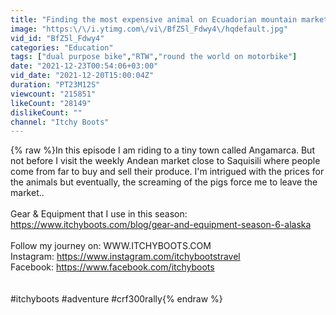 ```yaml
---
title: "Finding the most expensive animal on Ecuadorian mountain market |S6 - E9|"
image: "https:\/\/i.ytimg.com\/vi\/BfZ5l_Fdwy4\/hqdefault.jpg"
vid_id: "BfZ5l_Fdwy4"
categories: "Education"
tags: ["dual purpose bike","RTW","round the world on motorbike"]
date: "2021-12-23T00:54:06+03:00"
vid_date: "2021-12-20T15:00:04Z"
duration: "PT23M12S"
viewcount: "215851"
likeCount: "28149"
dislikeCount: ""
channel: "Itchy Boots"
---
```

{% raw %}In this episode I am riding to a tiny town called Angamarca. But not before I visit the weekly Andean market close to Saquisili where people come from far to buy and sell their produce. I'm intrigued with the prices for the animals but eventually, the screaming of the pigs force me to leave the market..<br /><br />Gear &amp; Equipment that I use in this season: <br /><a rel="nofollow" target="blank" href="https://www.itchyboots.com/blog/gear-and-equipment-season-6-alaska">https://www.itchyboots.com/blog/gear-and-equipment-season-6-alaska</a><br /><br />Follow my journey on: WWW.ITCHYBOOTS.COM<br />Instagram:   <a rel="nofollow" target="blank" href="https://www.instagram.com/itchybootstravel">https://www.instagram.com/itchybootstravel</a><br />Facebook:     <a rel="nofollow" target="blank" href="https://www.facebook.com/itchyboots">https://www.facebook.com/itchyboots</a><br /><br /><br />#itchyboots #adventure #crf300rally{% endraw %}
